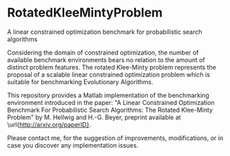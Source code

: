 # RotatedKleeMintyProblem
A linear constrained optimization benchmark for probabilistic search algorithms

Considering the domain of constrained optimization, the number of available benchmark environments bears no relation to the amount of distinct problem features. The rotated Klee-Minty problem represents the proposal of a scalable linear constrained optimization problem which is suitable for benchmarking Evolutionary Algorithms.

This repository provides a Matlab implementation of the benchmarking environment introduced in the paper:
"A Linear Constrained Optimization Benchmark For Probabilistic Search Algorithms: The Rotated Klee-Minty Problem"
by M. Hellwig and H.-G. Beyer, preprint available at \url{http://arxiv.org/paperID}.

Please contact me, for the suggestion of improvements, modifications, or in case you discover any implementation issues.
